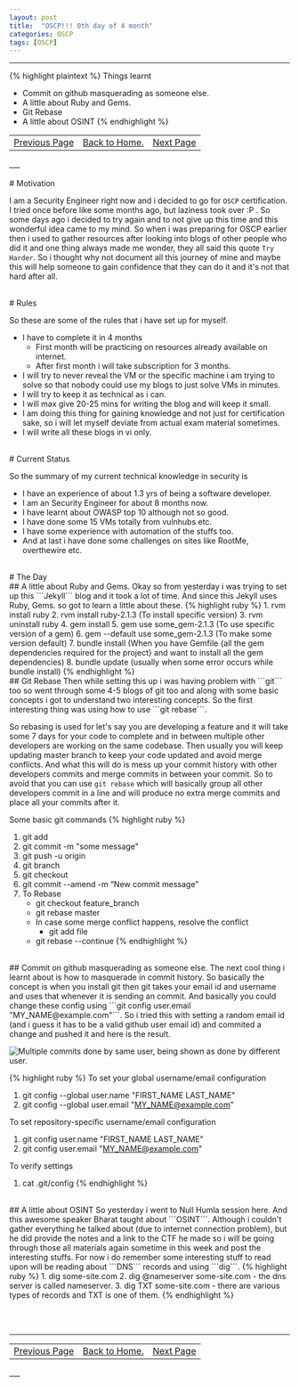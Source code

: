 ```yaml
---
layout: post
title:  "OSCP!!! 0th day of 4 month"
categories: OSCP
tags: [OSCP]
---
```


___
{% highlight plaintext %}
Things learnt
- Commit on github masquerading as someone else.
- A little about Ruby and Gems.
- Git Rebase
- A little about OSINT
{% endhighlight %}

<table>
<td align="left"><a href="https://hellboyb2.github.io/oscp/2019/05/12/0_day_of_4_month.html" class="btn"><span class="icon"></span>Previous Page</a></td>
<td align="center"><a href="https://hellboyb2.github.io" class="btn"><span class="icon"></span>Back to Home.</a></td>
<td align="right"><a href="https://hellboyb2.github.io/oscp/2019/05/12/1_day_of_4_month.html" class="btn"><span class="icon"></span>Next Page</a></td>
</table>
___

<br>
<br>
# Motivation

I am a Security Engineer right now and i decided to go for ```OSCP``` certification. I tried once before like some months ago, but laziness took over :P . So some days ago i decided to try again and to not give up this time and this wonderful idea came to my mind. So when i was preparing for OSCP earlier then i used to gather resources after looking into blogs of other people who did it and one thing always made me wonder, they all said this quote ```Try Harder```. So i thought why not document all this journey of mine and maybe this will help someone to gain confidence that they can do it and it's not that hard after all.

<br>
# Rules

So these are some of the rules that i have set up for myself.
- I have to complete it in 4 months
    - First month will be practicing on resources already available on internet.
    - After first month i will take subscription for 3 months.
- I will try to never reveal the VM or the specific machine i am trying to solve so that nobody could use my blogs to just solve VMs in minutes.
- I will try to keep it as technical as i can.
- I will max give 20-25 mins for writing the blog and will keep it small.
- I am doing this thing for gaining knowledge and not just for certification sake, so i will let myself deviate from actual exam material sometimes.
- I will write all these blogs in vi only.

<br>
# Current Status

So the summary of my current technical knowledge in security is
- I have an experience of about 1.3 yrs of being a software developer.
- I am an Security Engineer for about 8 months now.
- I have learnt about OWASP top 10 although not so good.
- I have done some 15 VMs totally from vulnhubs etc.
- I have some experience with automation of the stuffs too.
- And at last i have done some challenges on sites like RootMe, overthewire etc.

<br>
# The Day

<br>
## A little about Ruby and Gems.
Okay so from yesterday i was trying to set up this ```Jekyll``` blog and it took a lot of time. And since this Jekyll uses Ruby, Gems. so got to learn a little about these. 
{% highlight ruby %}
1. rvm install ruby
2. rvm install ruby-2.1.3 (To install specific version)
3. rvm uninstall ruby
4. gem install <some_gem>
5. gem use some_gem-2.1.3 (To use specific version of a gem)
6. gem --default use some_gem-2.1.3 (To make some version default)
7. bundle install (When you have Gemfile {all the gem dependencies required for the project} and want to install all the gem dependencies)
8. bundle update (usually when some error occurs while bundle install)
{% endhighlight %}

<br>
## Git Rebase
Then while setting this up i was having problem with ```git``` too so went through some 4-5 blogs of git too and along with some basic concepts i got to understand two interesting concepts. So the first interesting thing was using how to use ```git rebase```. 

So rebasing is used for let's say you are developing a feature and it will take some 7 days for your code to complete and in between multiple other developers are working on the same codebase. Then usually you will keep updating master branch to keep your code updated and avoid merge conflicts. And what this will do is mess up your commit history with other developers commits and merge commits in between your commit. So to avoid that you can use ```git rebase``` which will basically group all other developers commit in a line and will produce no extra merge commits and place all your commits after it.

Some basic git commands
{% highlight ruby %}
1. git add <filename>
2. git commit -m "some message"
3. git push -u origin <branch-name>
4. git branch
5. git checkout <branch-name>
6. git commit --amend -m “New commit message”
7. To Rebase
    - git checkout feature_branch
    - git rebase master
    - In case some merge conflict happens, resolve the conflict
        - git add file
	- git rebase --continue
{% endhighlight %}

<br>
## Commit on github masquerading as someone else.
The next cool thing i learnt about is how to masquerade in commit history. So basically the concept is when you install git then git takes your email id and username and uses that whenever it is sending an commit. And basically you could change these config using ```git config user.email "MY_NAME@example.com"```. So i tried this with setting a random email id (and i guess it has to be a valid github user email id) and commited a change and pushed it and here is the result.

![Multiple commits done by same user, being shown as done by different user.][git_commit_masquerading]

{% highlight ruby %}
To set your global username/email configuration
1. git config --global user.name "FIRST_NAME LAST_NAME"
2. git config --global user.email "MY_NAME@example.com"

To set repository-specific username/email configuration
1. git config user.name "FIRST_NAME LAST_NAME"
2. git config user.email "MY_NAME@example.com"

To verify settings
1. cat .git/config
{% endhighlight %}

<br>
## A little about OSINT
So yesterday i went to Null Humla session here. And this awesome speaker Bharat taught about ```OSINT```. Although i couldn't gather everything he talked about (due to internet connection problem), but he did provide the notes and a link to the CTF he made so i will be going through those all materials again sometime in this week and post the interesting stuffs. For now i do remember some interesting stuff to read upon will be reading about ```DNS``` records and using ```dig```. 
{% highlight ruby %}
1. dig some-site.com
2. dig @nameserver some-site.com
    - the dns server is called nameserver.
3. dig TXT some-site.com
    - there are various types of records and TXT is one of them.
{% endhighlight %}
 
[git_commit_masquerading]: https://github.com/hellboyb2/hellboyb2.github.io/images/0/git_commit_masquerading.png
<br>
<br>

___
<table>
<td align="left"><a href="https://hellboyb2.github.io/oscp/2019/05/12/0_day_of_4_month.html" class="btn"><span class="icon"></span>Previous Page</a></td>
<td align="center"><a href="https://hellboyb2.github.io" class="btn"><span class="icon"></span>Back to Home.</a></td>
<td align="right"><a href="https://hellboyb2.github.io/oscp/2019/05/12/1_day_of_4_month.html" class="btn"><span class="icon"></span>Next Page</a></td>
</table>
___
